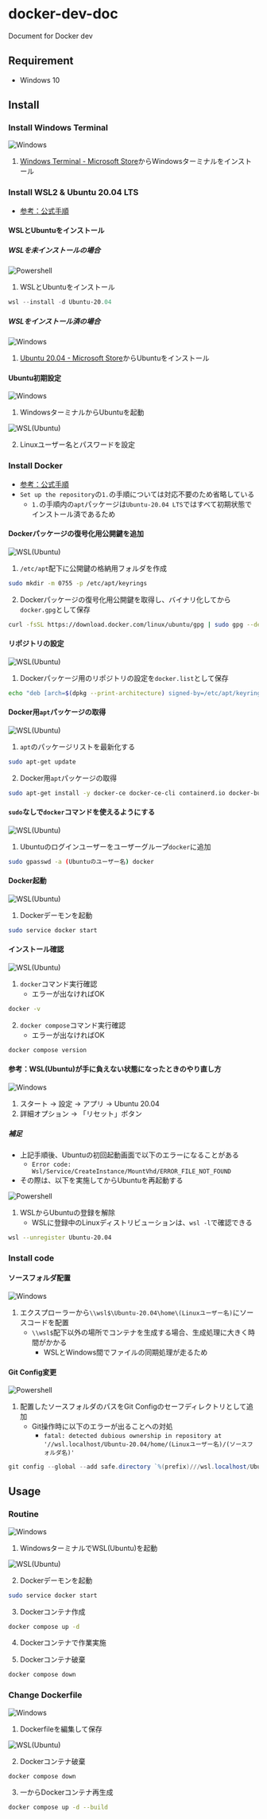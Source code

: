 # docker-dev-doc
Document for Docker dev

## Requirement
- Windows 10

## Install

### Install Windows Terminal
![Windows](https://img.shields.io/badge/-Windows-blue)

1. [Windows Terminal - Microsoft Store](https://aka.ms/terminal)からWindowsターミナルをインストール

### Install WSL2 & Ubuntu 20.04 LTS
- [参考：公式手順](https://learn.microsoft.com/ja-jp/windows/wsl/install) 

#### WSLとUbuntuをインストール

##### WSLを未インストールの場合

![Powershell](https://img.shields.io/badge/-Powershell-blue)

1. WSLとUbuntuをインストール

```PowerShell
wsl --install -d Ubuntu-20.04
```

##### WSLをインストール済の場合

![Windows](https://img.shields.io/badge/-Windows-blue)

1. [Ubuntu 20.04 - Microsoft Store](https://apps.microsoft.com/store/detail/ubuntu-2004/9N6SVWS3RX71?hl=ja-jp&gl=jp)からUbuntuをインストール

#### Ubuntu初期設定
![Windows](https://img.shields.io/badge/-Windows-blue)

1. WindowsターミナルからUbuntuを起動

![WSL(Ubuntu)](https://img.shields.io/badge/-WSL(Ubuntu)-orange)

2. Linuxユーザー名とパスワードを設定

### Install Docker 
- [参考：公式手順](https://docs.docker.com/engine/install/ubuntu/#install-using-the-repository)
- `Set up the repository`の`1.`の手順については対応不要のため省略している
  - `1.`の手順内の`apt`パッケージは`Ubuntu-20.04 LTS`ではすべて初期状態でインストール済であるため

#### Dockerパッケージの復号化用公開鍵を追加
![WSL(Ubuntu)](https://img.shields.io/badge/-WSL(Ubuntu)-orange)

1. `/etc/apt`配下に公開鍵の格納用フォルダを作成

```bash
sudo mkdir -m 0755 -p /etc/apt/keyrings
```

2. Dockerパッケージの復号化用公開鍵を取得し、バイナリ化してから`docker.gpg`として保存

```bash
curl -fsSL https://download.docker.com/linux/ubuntu/gpg | sudo gpg --dearmor -o /etc/apt/keyrings/docker.gpg
```

#### リポジトリの設定
![WSL(Ubuntu)](https://img.shields.io/badge/-WSL(Ubuntu)-orange)

1. Dockerパッケージ用のリポジトリの設定を`docker.list`として保存

```bash
echo "deb [arch=$(dpkg --print-architecture) signed-by=/etc/apt/keyrings/docker.gpg] https://download.docker.com/linux/ubuntu $(lsb_release -cs) stable" | sudo tee /etc/apt/sources.list.d/docker.list > /dev/null
```

#### Docker用`apt`パッケージの取得
![WSL(Ubuntu)](https://img.shields.io/badge/-WSL(Ubuntu)-orange)

1. `apt`のパッケージリストを最新化する

```bash
sudo apt-get update
```

2. Docker用`apt`パッケージの取得

```bash
sudo apt-get install -y docker-ce docker-ce-cli containerd.io docker-buildx-plugin docker-compose-plugin
```

#### `sudo`なしで`docker`コマンドを使えるようにする
![WSL(Ubuntu)](https://img.shields.io/badge/-WSL(Ubuntu)-orange)

1. Ubuntuのログインユーザーをユーザーグループ`docker`に追加

```bash
sudo gpasswd -a (Ubuntuのユーザー名) docker
```

#### Docker起動
![WSL(Ubuntu)](https://img.shields.io/badge/-WSL(Ubuntu)-orange)

1. Dockerデーモンを起動

```bash
sudo service docker start
```

#### インストール確認
![WSL(Ubuntu)](https://img.shields.io/badge/-WSL(Ubuntu)-orange)

1. `docker`コマンド実行確認
    - エラーが出なければOK

```bash
docker -v
```

2. `docker compose`コマンド実行確認
    - エラーが出なければOK

```bash
docker compose version
```

#### 参考：WSL(Ubuntu)が手に負えない状態になったときのやり直し方
![Windows](https://img.shields.io/badge/-Windows-blue)

1. スタート → 設定 → アプリ → Ubuntu 20.04
2. 詳細オプション → 「リセット」ボタン

##### 補足
- 上記手順後、Ubuntuの初回起動画面で以下のエラーになることがある
  - `Error code: Wsl/Service/CreateInstance/MountVhd/ERROR_FILE_NOT_FOUND`
- その際は、以下を実施してからUbuntuを再起動する

![Powershell](https://img.shields.io/badge/-Powershell-blue)

1. WSLからUbuntuの登録を解除
    - WSLに登録中のLinuxディストリビューションは、`wsl -l`で確認できる

```bash
wsl --unregister Ubuntu-20.04
```

### Install code

#### ソースフォルダ配置
![Windows](https://img.shields.io/badge/-Windows-blue)

1. エクスプローラーから`\\wsl$\Ubuntu-20.04\home\(Linuxユーザー名)`にソースコードを配置
    - `\\wsl$`配下以外の場所でコンテナを生成する場合、生成処理に大きく時間がかかる
      - WSLとWindows間でファイルの同期処理が走るため

#### Git Config変更
![Powershell](https://img.shields.io/badge/-Powershell-blue)

1. 配置したソースフォルダのパスをGit Configのセーフディレクトリとして追加
    - Git操作時に以下のエラーが出ることへの対処
      - `fatal: detected dubious ownership in repository at '//wsl.localhost/Ubuntu-20.04/home/(Linuxユーザー名)/(ソースフォルダ名)'`

```Powershell
git config --global --add safe.directory `%(prefix)///wsl.localhost/Ubuntu-20.04/home/(Linuxユーザー名)/(ソースフォルダ名)`
```

## Usage

### Routine
![Windows](https://img.shields.io/badge/-Windows-blue)

1. WindowsターミナルでWSL(Ubuntu)を起動

![WSL(Ubuntu)](https://img.shields.io/badge/-WSL(Ubuntu)-orange)

2. Dockerデーモンを起動

```bash
sudo service docker start
```

3. Dockerコンテナ作成

```bash
docker compose up -d
```

4. Dockerコンテナで作業実施

5. Dockerコンテナ破棄

```bash
docker compose down
```

### Change Dockerfile
![Windows](https://img.shields.io/badge/-Windows-blue)

1. Dockerfileを編集して保存

![WSL(Ubuntu)](https://img.shields.io/badge/-WSL(Ubuntu)-orange)

2. Dockerコンテナ破棄

```bash
docker compose down
```

3. 一からDockerコンテナ再生成

```bash
docker compose up -d --build
```
